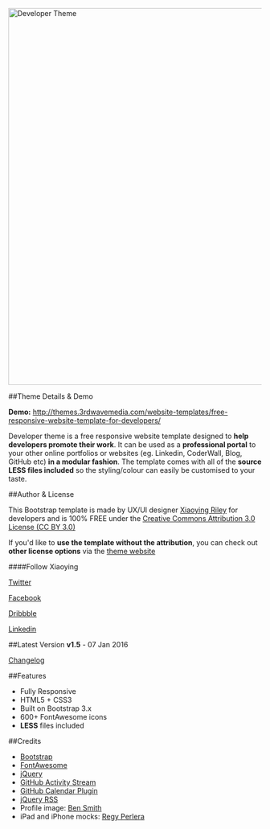 <a href="http://themes.3rdwavemedia.com/website-templates/free-responsive-website-template-for-developers/" target="_blank"><img src="http://themes.3rdwavemedia.com/wp-content/uploads/2014/07/Responsive-HTML5-CSS3-Website-Template-for-Developers.png" alt="Developer Theme" width="750" /></a>

##Theme Details & Demo

**Demo:** http://themes.3rdwavemedia.com/website-templates/free-responsive-website-template-for-developers/

Developer theme is a free responsive website template designed to **help developers promote their work**. 
It can be used as a **professional portal** to your other online portfolios or websites (eg. Linkedin, CoderWall, Blog, GitHub etc) **in a modular fashion**. 
The template comes with all of the **source LESS files included** so the styling/colour can easily be customised to your taste.

##Author & License

This Bootstrap template is made by UX/UI designer [Xiaoying Riley](https://twitter.com/3rdwave_themes) for developers and is 100% FREE under the [Creative Commons Attribution 3.0 License (CC BY 3.0)](http://creativecommons.org/licenses/by/3.0/)

If you'd like to **use the template without the attribution**, you can check out **other license options** via the [theme website](http://themes.3rdwavemedia.com/website-templates/free-responsive-website-template-for-developers/)

####Follow Xiaoying

[Twitter](https://twitter.com/3rdwave_themes)

[Facebook](https://www.facebook.com/3rdwavethemes/)

[Dribbble](https://dribbble.com/Xiaoying)

[Linkedin](https://uk.linkedin.com/in/xiaoying)


##Latest Version
**v1.5** - 07 Jan 2016

[Changelog](http://themes.3rdwavemedia.com/website-templates/free-responsive-website-template-for-developers/)


##Features

-  Fully Responsive
-  HTML5 + CSS3
-  Built on Bootstrap 3.x
-  600+ FontAwesome icons
-  **LESS** files included

##Credits
- [Bootstrap](http://getbootstrap.com/)
- [FontAwesome](http://fortawesome.github.io/Font-Awesome/)
- [jQuery](http://jquery.com/)
- [GitHub Activity Stream](http://caseyscarborough.com/projects/github-activity/)
- [GitHub Calendar Plugin](https://github.com/IonicaBizau/github-calendar)
- [jQuery RSS](https://github.com/sdepold/jquery-rss)
- Profile image: [Ben Smith](https://www.flickr.com/photos/dotbenjamin/2577394151)
- iPad and iPhone mocks: [Regy Perlera](https://dribbble.com/perlerar)
